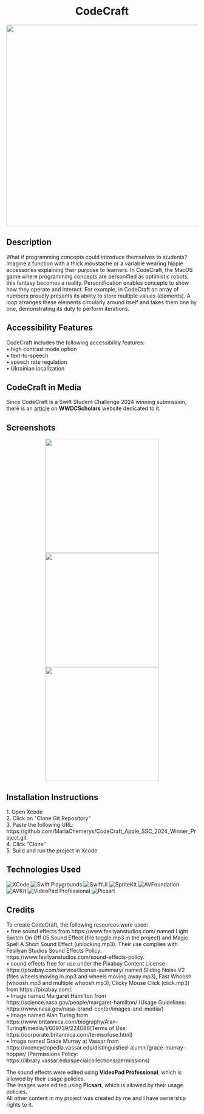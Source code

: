 <h1 align="center">CodeCraft</h1>
<p align="center">
<img src="https://github.com/MariaChemerys/CodeCraft_Apple_SSC_2024_Winner_Project/blob/main/CodeCraft%20GIF.gif" width=auto height="530"/>
</p>

<h2>Description</h2>
What if programming concepts could introduce themselves to students? Imagine a function with a thick moustache or a variable wearing hippie accessories explaining their purpose to learners.
In CodeCraft, the MacOS game where programming concepts are personified as optimistic robots, this fantasy becomes a reality. Personification enables concepts to show how they operate and
interact. For example, in CodeCraft an array of numbers proudly presents its ability to store multiple values (elements). A loop arranges these elements circularly around itself and takes
them one by one, demonstrating its duty to perform iterations.

<h2>Accessibility Features</h2>
CodeCraft includes the following accessibility features:<br>
• high contrast mode option<br>
• text-to-speech<br>
• speech rate regulation<br>
• Ukrainian localization<br>

<h2>CodeCraft in Media</h2>
Since CodeCraft is a Swift Student Challenge 2024 winning submission, there is an <a href="https://www.wwdcscholars.com/s/AF0E97E9-56FA-48F4-9AD1-B34692D4F326/2024">article</a> on
<b>WWDCScholars</b> website dedicated to it.

<h2>Screenshots</h2>
<p align="center">
<img src="https://github.com/MariaChemerys/CodeCraft_Apple_SSC_2024_Winner_Project/blob/main/CodeCraft%20Comic%20Screenshot.png?raw=true" width=auto height="300"/>
<img src="https://github.com/MariaChemerys/CodeCraft_Apple_SSC_2024_Winner_Project/blob/main/CodeCraft%20Variables%20Screenshot.png?raw=true" width=auto height="300"/>
<img src="https://github.com/MariaChemerys/CodeCraft_Apple_SSC_2024_Winner_Project/blob/main/CodeCraft%20Loop%20and%20Array%20Screenshot.png?raw=true" width=auto height="300"/>
</p>

<h2>Installation Instructions</h2>
1. Open Xcode<br>
2. Click on "Clone Git Repository"<br>
3. Paste the following URL: https://github.com/MariaChemerys/CodeCraft_Apple_SSC_2024_Winner_Project.git <br>
4. Click "Clone"<br>
5. Build and run the project in Xcode<br>

<h2>Technologies Used</h2>
<p align="left">
  <img src="https://img.shields.io/badge/XCode-blue?style=for-the-badge&logo=#5B4638" alt="XCode" />
  <img src="https://img.shields.io/badge/Swift%20Playgrounds-fc5c17?style=for-the-badge" alt="Swift Playgrounds" />
  <img src="https://img.shields.io/badge/SwiftUI-fffb0a?style=for-the-badge&logo=#5B4638" alt="SwiftUI" />
  <img src="https://img.shields.io/badge/SpriteKit-17fce2?style=for-the-badge" alt="SpriteKit" />
  <img src="https://img.shields.io/badge/AVFoundation-ff0f83?style=for-the-badge" alt="AVFoundation" />
  <img src="https://img.shields.io/badge/AVKit-9ecdff?style=for-the-badge" alt="AVKit" />
  <img src="https://img.shields.io/badge/VideoPad%20Professional-09ad03?style=for-the-badge" alt="VideoPad Professional" />
  <img src="https://img.shields.io/badge/Picsart-ee33ff?style=for-the-badge" alt="Picsart" />
</p>
<h2>Credits</h2>
To create CodeCraft, the following resources were used: <br>
• free sound effects from https://www.fesliyanstudios.com/ named Light Switch On Off 05 Sound Effect (file toggle.mp3 in the project) and Magic Spell A Short Sound Effect (unlocking.mp3). Their use complies with Fesilyan Studios Sound Effects Policy: https://www.fesliyanstudios.com/sound-effects-policy. <br>
• sound effects free for use under the Pixabay Content License https://pixabay.com/service/license-summary/ named Sliding Noise V2 (files wheels moving in.mp3 and wheels moving away.mp3), Fast Whoosh (whoosh.mp3 and multiple whoosh.mp3), Clicky Mouse Click (click.mp3) from https://pixabay.com/. <br>
• Image named Margaret Hamilton from https://science.nasa.gov/people/margaret-hamilton/ (Usage Guidelines: https://www.nasa.gov/nasa-brand-center/images-and-media/) <br>
• Image named Alan Turing from https://www.britannica.com/biography/Alan-Turing#/media/1/609739/224086(Terms of Use: https://corporate.britannica.com/termsofuse.html) <br>
• Image named Grace Murray at Vassar from https://vcencyclopedia.vassar.edu/distinguished-alumni/grace-murray-hopper/ (Permissions Policy: https://library.vassar.edu/specialcollections/permissions) <br>

The sound effects were edited using <b>VideoPad Professional</b>, which is allowed by their usage policies. <br>
The images were edited using <b>Picsart</b>, which is allowed by their usage policies. <br>
All other content in my project was created by me and I have ownership rights to it.<br>

